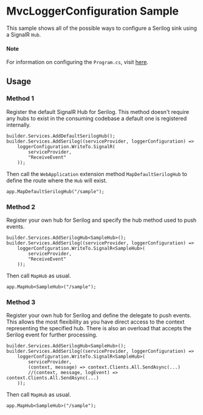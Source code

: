 # MvcLoggerConfiguration Sample

This sample shows all of the possible ways to configure a Serilog sink using a SignalR `Hub`.

#### Note

For information on configuring the `Program.cs`, visit [here](../../src/README.md).

## Usage

### Method 1

Register the default SignalR Hub for Serilog. This method doesn't require any hubs to exist in the consuming codebase a default one is registered internally.

    builder.Services.AddDefaultSerilogHub();
    builder.Services.AddSerilog((serviceProvider, loggerConfiguration) => 
        loggerConfiguration.WriteTo.SignalR(
            serviceProvider, 
            "ReceiveEvent"
        ));

Then call the `WebApplication` extension method `MapDefaultSerilogHub` to define the route where the `Hub` will exist.

    app.MapDefaultSerilogHub("/sample");

### Method 2

Register your own hub for Serilog and specify the hub method used to push events.

    builder.Services.AddSerilogHub<SampleHub>();
    builder.Services.AddSerilog((serviceProvider, loggerConfiguration) =>
        loggerConfiguration.WriteTo.SignalR<SampleHub>(
            serviceProvider, 
            "ReceiveEvent"
        ));

Then call `MapHub` as usual.

    app.MapHub<SampleHub>("/sample");

### Method 3

Register your own hub for Serilog and define the delegate to push events. This allows the most flexibility as you have direct access to the context representing the specified hub. There is also an overload that accepts the Serilog event for further processing.

    builder.Services.AddSerilogHub<SampleHub>();
    builder.Services.AddSerilog((serviceProvider, loggerConfiguration) =>
        loggerConfiguration.WriteTo.SignalR<SampleHub>(
            serviceProvider, 
            (context, message) => context.Clients.All.SendAsync(...)
            //(context, message, logEvent) => context.Clients.All.SendAsync(...)
        ));

Then call `MapHub` as usual.

    app.MapHub<SampleHub>("/sample");